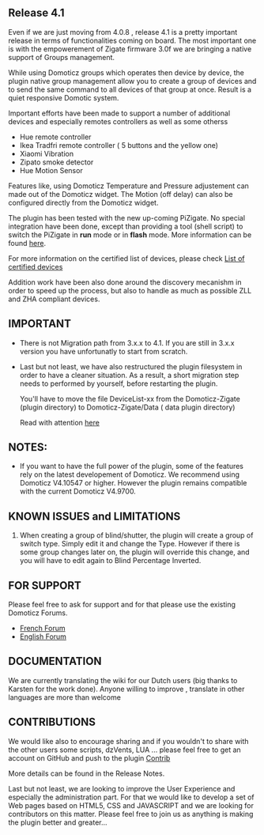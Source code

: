 ## Release 4.1

Even if we are just moving from 4.0.8 , release 4.1 is a pretty important release in terms of functionalities coming on board.
The most important one is with the empowerement of Zigate firmware 3.0f we are bringing a native support of Groups management.

While using Domoticz groups which operates then device by device, the plugin native group management allow you to create a
group of devices and to send the same command to all devices of that group at once. Result is a quiet
responsive Domotic system.

Important efforts have been made to support a number of additional devices and especially remotes controllers as well as some otherss
* Hue remote controller
* Ikea Tradfri remote controller ( 5 buttons and the yellow one)
* Xiaomi Vibration
* Zipato smoke detector
* Hue Motion Sensor

Features like, using Domoticz Temperature and Pressure adjustement can made out of the Domoticz widget. The Motion (off delay)
can also be configured directly from the Domoticz widget.

The plugin has been tested with the new up-coming PiZigate. No special integration have been done, except than providing a
tool (shell script) to switch the PiZigate in **run** mode or in **flash** mode. More information
can be found [here](Plugin_Installation.md).

For more information on the certified list of devices, please check
[List of certified devices](Info_Compatible-devices.md)

Addition work have been also done around the discovery mecanishm in order to speed up the process, but also to handle
as much as possible ZLL and ZHA compliant devices.

## IMPORTANT
* There is not Migration path from 3.x.x to 4.1. If you are still in 3.x.x version you have unfortunatly to start from scratch.

* Last but not least, we have also restructured the plugin filesystem in order to have a cleaner situation. As a result,
a short migration step needs to performed by yourself, before restarting the plugin.

   You'll have to move the file DeviceList-xx from the Domoticz-Zigate (plugin directory) to Domoticz-Zigate/Data ( data plugin directory)

   Read with attention [here](https://github.com/sasu-drooz/Domoticz-Zigate/blob/pre-4.1/00-UPGRADE-FROM-STABLE-4.0.md)

## NOTES:
* If you want to have the full power of the plugin, some of the features rely on the latest developement of Domoticz.
We recommend using Domoticz V4.10547 or higher. However the plugin remains compatible with the current Domoticz V4.9700.

## KNOWN ISSUES and LIMITATIONS

1. When creating a group of blind/shutter, the plugin will create a group of switch type. Simply edit it and change the Type.
However if there is some group changes later on, the plugin will override this change, and you will have to edit again to Blind Percentage Inverted.

## FOR SUPPORT
Please feel free to ask for support and for that please use the existing Domoticz Forums.

   * [French Forum](https://easydomoticz.com/forum/viewforum.php?f=28)
   * [English Forum](https://www.domoticz.com/forum/viewforum.php?f=68)

## DOCUMENTATION
We are currently translating the wiki for our Dutch users (big thanks to Karsten for the work done).
Anyone willing to improve , translate in other languages are more than welcome

## CONTRIBUTIONS

We would like also to encourage sharing and if you wouldn't to share with the other users some scripts, dzVents, LUA ... please
feel free to get an account on GitHub and push to the plugin [Contrib](../Contrib/Readme.md)

More details can be found in the Release Notes.


Last but not least, we are looking to improve the User Experience and especially the administration part. For that we
would like to develop a set of Web pages based on HTML5, CSS and JAVASCRIPT and we are looking for contributors on this matter.
Please feel free to join us as anything is making the plugin better and greater...
